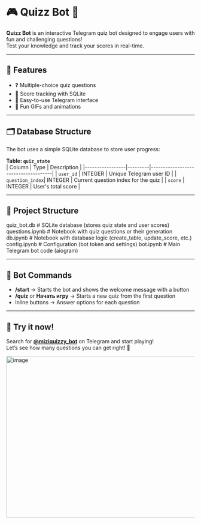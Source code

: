 # 🎮 Quizz Bot 🤖

**Quizz Bot** is an interactive Telegram quiz bot designed to engage users with fun and challenging questions!  
Test your knowledge and track your scores in real-time.  

---

## 🌟 Features

* ❓ Multiple-choice quiz questions  
* 💾 Score tracking with SQLite  
* 📲 Easy-to-use Telegram interface  
* 🎉 Fun GIFs and animations  

---

## 🗂 Database Structure

The bot uses a simple SQLite database to store user progress:  

**Table: `quiz_state`**  
| Column          | Type    | Description                         |
|-----------------|---------|-------------------------------------|
| `user_id`       | INTEGER | Unique Telegram user ID             |
| `question_index`| INTEGER | Current question index for the quiz |
| `score`         | INTEGER | User's total score                  |

---

## 📂 Project Structure

quiz_bot.db        # SQLite database (stores quiz state and user scores)
questions.ipynb    # Notebook with quiz questions or their generation
db.ipynb           # Notebook with database logic (create_table, update_score, etc.)
config.ipynb       # Configuration (bot token and settings)
bot.ipynb          # Main Telegram bot code (aiogram)

---

## 💬 Bot Commands

* **/start** → Starts the bot and shows the welcome message with a button  
* **/quiz** or **Начать игру** → Starts a new quiz from the first question  
* Inline buttons → Answer options for each question  

---

## 🤖 Try it now!

Search for **[@miziquizzy_bot](https://t.me/miziquizzy_bot)** on Telegram and start playing!  
Let’s see how many questions you can get right! 🎉  


<img width="708" height="431" alt="image" src="https://github.com/user-attachments/assets/4ca40921-6c2f-4eec-8587-9f43f8df86e3" />

